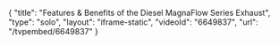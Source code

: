 {
    "title": "Features & Benefits of the Diesel MagnaFlow Series Exhaust",
    "type": "solo",
    "layout": "iframe-static",
    "videoId": "6649837",
    "url": "\/tvpembed\/6649837"
}
